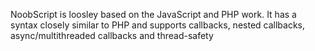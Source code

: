 NoobScript is loosley based on the JavaScript and PHP work. It has a syntax closely similar to PHP and supports callbacks, nested callbacks, async/multithreaded callbacks and thread-safety
